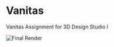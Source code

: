 # Vanitas
Vanitas Assignment for 3D Design Studio I

![Final Render](./Vanitas_Grabowski/images/render/grabowski_vanitas_submission.tif)
